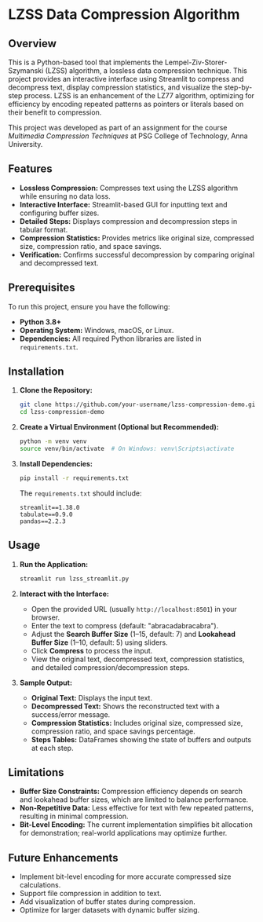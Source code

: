 # LZSS Data Compression Algorithm

## Overview

This is a Python-based tool that implements the Lempel-Ziv-Storer-Szymanski (LZSS) algorithm, a lossless data compression technique. This project provides an interactive interface using Streamlit to compress and decompress text, display compression statistics, and visualize the step-by-step process. LZSS is an enhancement of the LZ77 algorithm, optimizing for efficiency by encoding repeated patterns as pointers or literals based on their benefit to compression.

This project was developed as part of an assignment for the course *Multimedia Compression Techniques* at PSG College of Technology, Anna University.

## Features

- **Lossless Compression:** Compresses text using the LZSS algorithm while ensuring no data loss.
- **Interactive Interface:** Streamlit-based GUI for inputting text and configuring buffer sizes.
- **Detailed Steps:** Displays compression and decompression steps in tabular format.
- **Compression Statistics:** Provides metrics like original size, compressed size, compression ratio, and space savings.
- **Verification:** Confirms successful decompression by comparing original and decompressed text.

## Prerequisites

To run this project, ensure you have the following:

- **Python 3.8+**
- **Operating System:** Windows, macOS, or Linux.
- **Dependencies:** All required Python libraries are listed in `requirements.txt`.

## Installation

1. **Clone the Repository:**

   ```bash
   git clone https://github.com/your-username/lzss-compression-demo.git
   cd lzss-compression-demo
   ```

2. **Create a Virtual Environment (Optional but Recommended):**

   ```bash
   python -m venv venv
   source venv/bin/activate  # On Windows: venv\Scripts\activate
   ```

3. **Install Dependencies:**

   ```bash
   pip install -r requirements.txt
   ```

   The `requirements.txt` should include:

   ```
   streamlit==1.38.0
   tabulate==0.9.0
   pandas==2.2.3
   ```

## Usage

1. **Run the Application:**

   ```bash
   streamlit run lzss_streamlit.py
   ```

2. **Interact with the Interface:**

   - Open the provided URL (usually `http://localhost:8501`) in your browser.
   - Enter the text to compress (default: "abracadabracabra").
   - Adjust the **Search Buffer Size** (1–15, default: 7) and **Lookahead Buffer Size** (1–10, default: 5) using sliders.
   - Click **Compress** to process the input.
   - View the original text, decompressed text, compression statistics, and detailed compression/decompression steps.

3. **Sample Output:**

   - **Original Text:** Displays the input text.
   - **Decompressed Text:** Shows the reconstructed text with a success/error message.
   - **Compression Statistics:** Includes original size, compressed size, compression ratio, and space savings percentage.
   - **Steps Tables:** DataFrames showing the state of buffers and outputs at each step.


## Limitations

- **Buffer Size Constraints:** Compression efficiency depends on search and lookahead buffer sizes, which are limited to balance performance.
- **Non-Repetitive Data:** Less effective for text with few repeated patterns, resulting in minimal compression.
- **Bit-Level Encoding:** The current implementation simplifies bit allocation for demonstration; real-world applications may optimize further.

## Future Enhancements

- Implement bit-level encoding for more accurate compressed size calculations.
- Support file compression in addition to text.
- Add visualization of buffer states during compression.
- Optimize for larger datasets with dynamic buffer sizing.



